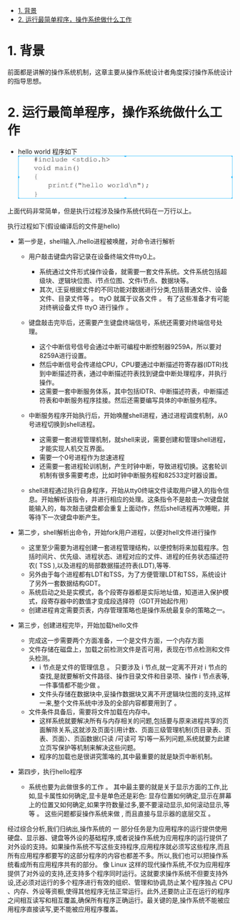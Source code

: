 <!-- TOC -->

- [1. 背景](#1-背景)
- [2. 运行最简单程序，操作系统做什么工作](#2-运行最简单程序操作系统做什么工作)

<!-- /TOC -->
# 1. 背景
前面都是讲解的操作系统机制，这章主要从操作系统设计者角度探讨操作系统设计的指导思想。

# 2. 运行最简单程序，操作系统做什么工作
* hello world 程序如下
![2019-09-06-16-33-13.png](./images/2019-09-06-16-33-13.png)

上面代码非常简单，但是执行过程涉及操作系统代码在一万行以上。

执行过程如下(假设编译后的文件是hello)
* 第一步是，shell输入./hello进程被唤醒，对命令进行解析
    * 用户敲击键盘内容记录在设备终端文件tty0上。
        * 系统通过文件形式操作设备，就需要一套文件系统。文件系统包括超级块、逻辑块位图、i节点位图、文件i节点、数据块等。
        * 其次, i王妥根据丈件的不同功能对数据进行分类,包括普通文件、设备文件、目录丈件等 。 ttyO 就属于议各文件 。 有了这些准备才有可能对终祸设备丈件 ttyO 进行操作 。

    * 键盘敲击完毕后，还需要产生键盘终端信号，系统还需要对终端信号处理。
        * 这个中断信号信号会通过中断可编程中断控制器9259A，所以要对8259A进行设置。
        * 然后中断信号会传递给CPU，CPU要通过中断描述符寄存器(IDTR)找到中断描述符表，通过中断描述符表找到键盘中断处理程序，并执行操作。
        * 这需要一套中断服务体系，其中包括IDTR、中断描述符表，中断描述符表和中断服务程序挂接。然后还需要编写具体的中断服务程序。

    * 中断服务程序开始执行后，开始唤醒shell进程，通过进程调度机制，从0号进程切换到shell进程。

        * 这需要一套进程管理机制，就shell来说，需要创建和管理shell进程，才能实现人机交互界面。
        * 需要一个0号进程作为怠速进程
        * 还需要一套进程轮训机制，产生时钟中断，导致进程切换。这套轮训机制有很多需要考虑，比如时钟中断服务程和82533定时器设置。

    * shell进程通过执行自身程序，开始从tty0终端文件读取用户键入的指令信息。开始解析该指令，并进行相应的处理。这条指令不是敲击一次键盘就能输入的，每次敲击键盘都会重复上面动作，然后shell进程再次睡眠，并等待下一次键盘中断产生。

* 第二步，shell解析出命令，开始fork用户进程，以便对hell文件进行操作
    * 这里至少需要为进程创建一套进程管理结构，以便控制将来加载程序。包括时间片、优先级、进程状态、进程对应的丈件、进程的任务状态描述符农( TSS ),以及进程的局部数据描述符表(LDT),等等.
    * 另外由于每个进程都有LDT和TSS，为了方便管理LDT和TSS，系统设计了另外一套数据结构GDT。
    * 系统启动之处是实模式，各个段寄存器都是实际地址值，知道进入保护模式，段寄存器中的数值才变成段选择符（GDT开始起作用）
    * 创建进程肯定需要页表，内存管理策略也是操作系统最复杂的策略之一。

* 第三步，创建进程完毕，开始加载hello文件
    * 完成这一步需要两个方面准备，一个是文件方面，一个内存方面
    * 文件存储在磁盘上，加载之前检测文件是否可用，表现在i节点检测和文件头检测。
        * i 节点是丈件的管理信息 。 只要涉及 i 节点,就一定离不开对 i 节点的查找,是就要解析文件路径、操作目录文件和目录项、操作 i 节点表等,一件事情都不能少做 。
        * 文件头存储在数据块中,妥操作数据块又离不开逻辑块位图的支持,这样一来,整个文件系统中涉及的全部内容都要用到了 。
    * 文件条件具备后，需要将文件加载在内存中。
        * 这样系统就要解决所有与内存相关的问题,包括要与原来进程共享的页面解除关系,这就涉及页面引用计数、页面三级管理机制(页目录表、页表、页面〉、页函数据(只读 /可读可 写)等一系列问题,系统就要为此建立页写保护等机制来解决这些问题。
        * 程序的加载也是很讲究策咯的,其中最重要的就是缺页中断机制。
 
* 第四步，执行hello程序
    * 系统也要为此做很多的工作 。 其中最主要的就是关于显示方面的工作,比如,显卡属性如何确定,显卡是单色还是彩色: 显存位置如何确定,显示在屏幕上的位置又如何确定,如果字符数量过多,要不要滚动显示,如何滚动显示,等等 。 这些问题都妥操作系统来做 , 而且直接与显示器的底层交互 。


经过综合分析,我们归纳出,操作系统的 一 部分任务是为应用程序的运行提供使用硬盘、显示器、键盘等外设的基础程序,或者说操作系统为应用程序的运行提供了对外设的支持。如果操作系统不写这些支持程序,应用程序就必须写这些程序,而且所有应用程序都要写的这部分程序的内容也都差不多。所以,我们也可以把操作系统看成所有应用程序共有的部分。
像 Linux 这样的现代操作系统,不仅为应用程序提供了对外设的支持,还支持多个程序同时运行。这就要求操作系统不但要支持外设,还必须对运行的多个程序进行有效的组织、管理和协调,防止某个程序独占 CPU 、内存、外设等资橱,使得其他程序无怯正常运行。此外,还要防止正在运行的程序之间相互读写和相互覆盖,确保所有程序正确运行。最关键的是,操作系统不能被应用程序直接读写,更不能被应用程序覆盖。